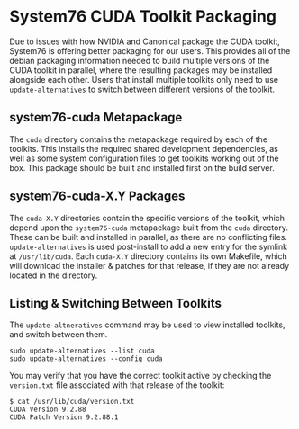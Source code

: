 # System76 CUDA Toolkit Packaging

Due to issues with how NVIDIA and Canonical package the CUDA toolkit, System76 is offering better
packaging for our users. This provides all of the debian packaging information needed to build
multiple versions of the CUDA toolkit in parallel, where the resulting packages may be installed
alongside each other. Users that install multiple toolkits only need to use `update-alternatives`
to switch between different versions of the toolkit.

## system76-cuda Metapackage

The `cuda` directory contains the metapackage required by each of the toolkits. This installs the
required shared development dependencies, as well as some system configuration files to get toolkits
working out of the box. This package should be built and installed first on the build server.

## system76-cuda-X.Y Packages

The `cuda-X.Y` directories contain the specific versions of the toolkit, which depend upon the
`system76-cuda` metapackage built from the `cuda` directory. These can be built and installed in
parallel, as there are no conflicting files. `update-alternatives` is used post-install to add a
new entry for the symlink at `/usr/lib/cuda`. Each `cuda-X.Y` directory contains its own Makefile,
which will download the installer & patches for that release, if they are not already located in
the directory.

## Listing & Switching Between Toolkits

The `update-altneratives` command may be used to view installed toolkits, and switch between them.

```
sudo update-alternatives --list cuda
sudo update-alternatives --config cuda
```

You may verify that you have the correct toolkit active by checking the `version.txt` file
associated with that release of the toolkit:

```
$ cat /usr/lib/cuda/version.txt
CUDA Version 9.2.88
CUDA Patch Version 9.2.88.1
```
